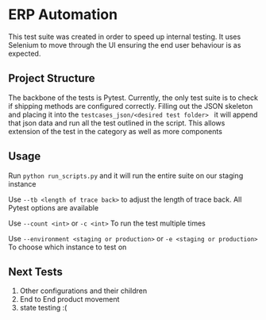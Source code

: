 # ERP Automation
This test suite was created in order to speed up internal testing. It uses Selenium to move through the UI ensuring the
end user behaviour is as expected. 

## Project Structure
The backbone of the tests is Pytest. Currently, the only test suite is to check if shipping methods are configured correctly.
Filling out the JSON skeleton and placing it into the ```testcases_json/<desired test folder> ``` it will append that json
data and run all the test outlined in the script. 
This allows extension of the test in the category as well as more components

## Usage
Run ```python run_scripts.py``` and it will run the entire suite on our staging instance

Use ```--tb <length of trace back>``` to adjust the length of trace back. All Pytest options are available

Use ```--count <int>``` or ```-c <int>``` To run the test multiple times

Use ```--environment <staging or production>```  or ```-e <staging or production>``` To choose which instance to test on

## Next Tests
1. Other configurations and their children
2. End to End product movement
3. state testing :(
